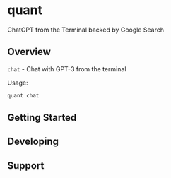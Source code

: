 # quant

ChatGPT from the Terminal backed by Google Search

## Overview

`chat` - Chat with GPT-3 from the terminal

Usage:

```bash
quant chat
```

## Getting Started

## Developing

## Support
